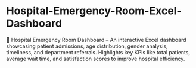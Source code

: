 # Hospital-Emergency-Room-Excel-Dashboard
🏥 Hospital Emergency Room Dashboard – An interactive Excel dashboard showcasing patient admissions, age distribution, gender analysis, timeliness, and department referrals. Highlights key KPIs like total patients, average wait time, and satisfaction scores to improve hospital efficiency.
